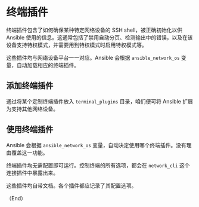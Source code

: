 # 终端插件

终端插件包含了如何确保某种特定网络设备的 SSH shell，被正确初始化以供 Ansible 使用的信息。这通常包括了禁用自动分页、检测输出中的错误，以及在该设备支持特权模式，并需要用到特权模式时启用特权模式等。

这些插件均与网络设备平台一一对应。Ansible 会根据 `ansible_network_os` 变量，自动加载相应的终端插件。

## 添加终端插件

通过将某个定制终端插件放入 `terminal_plugins` 目录，咱们便可将 Ansible 扩展为支持其他网络设备。



## 使用终端插件

Ansible 会根据 `ansible_network_os` 变量，自动决定使用哪个终端插件。没有理由覆盖这一功能。

终端插件均无需配置即可运行。控制终端的所有选项，都会在 `network_cli` 这个连接插件中暴露出来。

这些插件均自带文档。各个插件都应记录了其配置选项。


（End）


